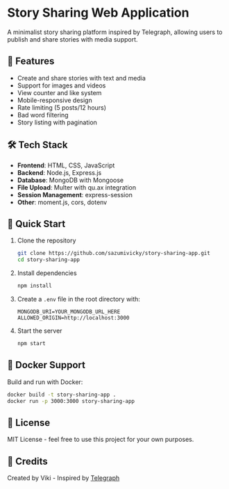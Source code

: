 # Story Sharing Web Application

A minimalist story sharing platform inspired by Telegraph, allowing users to publish and share stories with media support.

## 🌟 Features

- Create and share stories with text and media
- Support for images and videos
- View counter and like system
- Mobile-responsive design
- Rate limiting (5 posts/12 hours)
- Bad word filtering
- Story listing with pagination

## 🛠️ Tech Stack

- **Frontend**: HTML, CSS, JavaScript
- **Backend**: Node.js, Express.js
- **Database**: MongoDB with Mongoose
- **File Upload**: Multer with qu.ax integration
- **Session Management**: express-session
- **Other**: moment.js, cors, dotenv

## 🚀 Quick Start

1. Clone the repository
   ```bash
   git clone https://github.com/sazumivicky/story-sharing-app.git
   cd story-sharing-app
   ```

2. Install dependencies
   ```bash
   npm install
   ```

3. Create a `.env` file in the root directory with:
   ```env
   MONGODB_URI=YOUR_MONGODB_URL_HERE
   ALLOWED_ORIGIN=http://localhost:3000
   ```

4. Start the server
   ```bash
   npm start
   ```

## 🐳 Docker Support

Build and run with Docker:
```bash
docker build -t story-sharing-app .
docker run -p 3000:3000 story-sharing-app
```

## 📝 License

MIT License - feel free to use this project for your own purposes.

## 🙏 Credits

Created by Viki - Inspired by [Telegraph](https://telegra.ph)